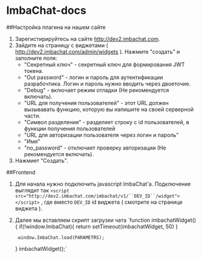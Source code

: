 # ImbaChat-docs

##Настройка плагина на нашем сайте

1. Зарегистирируйтесь на сайте http://dev2.imbachat.com.
2. Зайдите на страницу с виджетами ( http://dev2.imbachat.com/admin/widgets ). Нажмите "создать" и заполните поля:
	 - "Секретный ключ" - секретный ключ для формирования JWT токенa.
	 - "Out password" - логин и пароль для аутентификации разрабочтика. Логин и пароль нужно вводить через двоеточие.
	 - "Debug" - включает режим отладки (Не рекомендуется включать).
	 - "URL для получения пользователей" - этот URL должен вызывавать функцию, которую вы напишите на своей серверной части.
	 - "Символ разделения" - разделяет строку с id пользователей, в функции получения пользователей
	 - "URL для авторизации пользователя через логин и пароль"
	 - "Имя"
	 - "no_password" - отключает проверку авторизации (Не рекомендуется включать).
3. Нажмиет "Создать".


##Frontend

1. Для начала нужно подключить javascript ImbaChat'а. Подключение выглядит так `<script src="http://dev2.imbachat.com/imbachat/v1/``DEV_ID``/widget"></script>`
, где вместо `DEV_ID` id виджета ( смотрите на странице виджета ).

2. Далее мы вставляем скрипт загрузки чата
`function imbachatWidget(){
	    if(!window.ImbaChat){
	        return setTimeout(imbachatWidget, 50)
	    }

	    window.ImbaChat.load(PARAMETRS);
	}
	imbachatWidget();`
